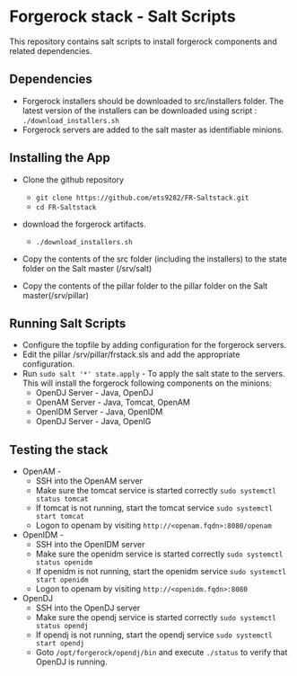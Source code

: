 # Forgerock stack - Salt Scripts
This repository contains salt scripts to install forgerock components and related dependencies.

## Dependencies
- Forgerock installers should be downloaded to src/installers folder. The latest version of the installers can be downloaded using script : `./download_installers.sh`
- Forgerock servers are added to the salt master as identifiable minions.


## Installing the App

* Clone the github repository
    - `git clone https://github.com/ets9282/FR-Saltstack.git`
    - `cd FR-Saltstack`

* download the forgerock artifacts.
    - `./download_installers.sh`
* Copy the contents of the src folder (including the installers) to the state folder on the Salt master (/srv/salt)
* Copy the contents of the pillar folder to the pillar folder on the Salt master(/srv/pillar)

## Running Salt Scripts
- Configure the topfile by adding configuration for the forgerock servers.
- Edit the pillar /srv/pillar/frstack.sls and add the appropriate configuration.
- Run `sudo salt '*' state.apply` - To apply the salt state to the servers. This will install the forgerock following components on the minions:
    - OpenDJ Server - Java, OpenDJ
    - OpenAM Server - Java, Tomcat, OpenAM
    - OpenIDM Server - Java, OpenIDM
    - OpenDJ Server - Java, OpenIG

## Testing the stack
* OpenAM -
    * SSH into the OpenAM server
    * Make sure the tomcat service is started correctly `sudo systemctl status tomcat`
    * If tomcat is not running, start the tomcat service `sudo systemctl start tomcat`
    * Logon to openam by visiting `http://<openam.fqdn>:8080/openam`
* OpenIDM -
    * SSH into the OpenIDM server
    * Make sure the openidm service is started correctly `sudo systemctl status openidm`
    * If openidm is not running, start the openidm service `sudo systemctl start openidm`
    * Logon to openam by visiting `http://<openidm.fqdn>:8080`
* OpenDJ
     * SSH into the OpenDJ server
     * Make sure the opendj service is started correctly `sudo systemctl status opendj`
     * If opendj is not running, start the opendj service `sudo systemctl start opendj`
     * Goto `/opt/forgerock/opendj/bin` and execute `./status` to verify that OpenDJ is running.

